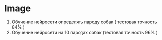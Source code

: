# Image
1. Обучение нейросети определять пароду собак ( тестовая точность 84% )
2. Обучение нейросети на 10 пародах собак (тестовая точность 96% )
